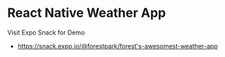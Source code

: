 # React Native Weather App

Visit Expo Snack for Demo
  - https://snack.expo.io/@forestpark/forest's-awesomest-weather-app
